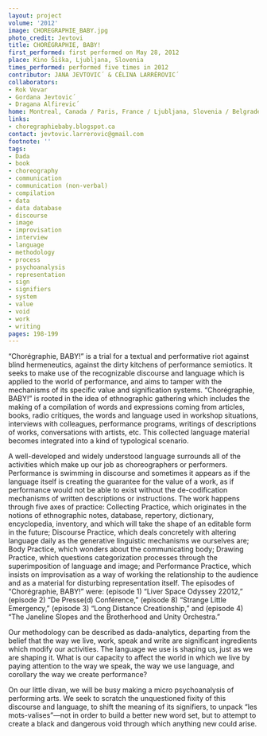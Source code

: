 ```yaml
---
layout: project
volume: '2012'
image: CHOREGRAPHIE_BABY.jpg
photo_credit: Jevtovi
title: CHORÉGRAPHIE, BABY!
first_performed: first performed on May 28, 2012
place: Kino Šiška, Ljubljana, Slovenia
times_performed: performed five times in 2012
contributor: JANA JEVTOVIC´ & CÉLINA LARRÈROVIC´
collaborators:
- Rok Vevar
- Gordana Jevtovic´
- Dragana Alfirevic´
home: Montreal, Canada / Paris, France / Ljubljana, Slovenia / Belgrade, Serbia
links:
- choregraphiebaby.blogspot.ca
contact: jevtovic.larrerovic@gmail.com
footnote: ''
tags:
- Dada
- book
- choreography
- communication
- communication (non-verbal)
- compilation
- data
- data database
- discourse
- image
- improvisation
- interview
- language
- methodology
- process
- psychoanalysis
- representation
- sign
- signifiers
- system
- value
- void
- work
- writing
pages: 198-199
---
```


“Chorégraphie, BABY!” is a trial for a textual and performative riot against blind hermeneutics, against the dirty kitchens of performance semiotics. It seeks to make use of the recognizable discourse and language which is applied to the world of performance, and aims to tamper with the mechanisms of its specific value and signification systems. “Chorégraphie, BABY!” is rooted in the idea of ethnographic gathering which includes the making of a compilation of words and expressions coming from articles, books, radio critiques, the words and language used in workshop situations, interviews with colleagues, performance programs, writings of descriptions of works, conversations with artists, etc. This collected language material becomes integrated into a kind of typological scenario.

A well-developed and widely understood language surrounds all of the activities which make up our job as choreographers or performers. Performance is swimming in discourse and sometimes it appears as if the language itself is creating the guarantee for the value of a work, as if performance would not be able to exist without the de-codification mechanisms of written descriptions or instructions. The work happens through five axes of practice: Collecting Practice, which originates in the notions of ethnographic notes, database, repertory, dictionary, encyclopedia, inventory, and which will take the shape of an editable form in the future; Discourse Practice, which deals concretely with altering language daily as the generative linguistic mechanisms we ourselves are; Body Practice, which wonders about the communicating body; Drawing Practice, which questions categorization processes through the superimposition of language and image; and Performance Practice, which insists on improvisation as a way of working the relationship to the audience and as a material for disturbing representation itself. The episodes of “Chorégraphie, BABY!” were: (episode 1) “Liver Space Odyssey 22012,” (episode 2) “De Presse(d) Conférence,” (episode 8) “Strange Little Emergency,” (episode 3) “Long Distance Creationship,” and (episode 4) “The Janeline Slopes and the Brotherhood and Unity Orchestra.”

Our methodology can be described as dada-analytics, departing from the belief that the way we live, work, speak and write are significant ingredients which modify our activities. The language we use is shaping us, just as we are shaping it. What is our capacity to affect the world in which we live by paying attention to the way we speak, the way we use language, and corollary the way we create performance?

On our little divan, we will be busy making a micro psychoanalysis of performing arts. We seek to scratch the unquestioned fixity of this discourse and language, to shift the meaning of its signifiers, to unpack “les mots-valises”—not in order to build a better new word set, but to attempt to create a black and dangerous void through which anything new could arise.
